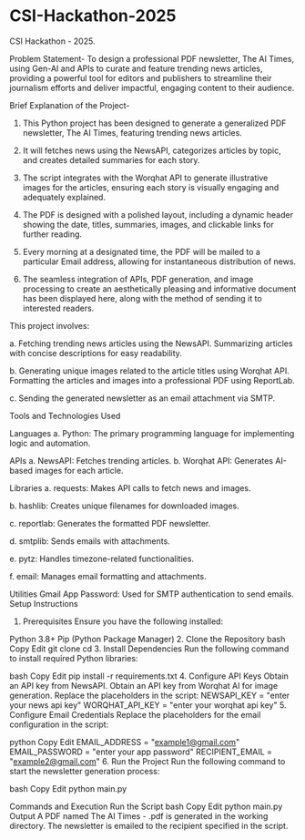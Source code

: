 # CSI-Hackathon-2025
CSI Hackathon - 2025.

Problem Statement-
To design a professional PDF newsletter, The AI Times, using Gen-AI and APIs to curate and feature trending news articles, providing a powerful tool for editors and publishers to streamline their journalism efforts and deliver impactful, engaging content to their audience.

Brief Explanation of the Project-

1. This Python project has been designed to generate a generalized PDF newsletter, The AI Times, featuring trending news articles.

2. It will fetches news using the NewsAPI, categorizes articles by topic, and creates detailed summaries for each story. 

3. The script integrates with the Worqhat API to generate illustrative images for the articles, ensuring each story is visually engaging and adequately explained. 

4. The PDF is designed with a polished layout, including a dynamic header showing the date, titles, summaries, images, and clickable links for further reading.

5. Every morning at a designated time, the PDF will be mailed to a particular Email address, allowing for instantaneous distribution of news. 

6. The seamless integration of APIs, PDF generation, and image processing to create an aesthetically pleasing and informative document has been displayed here, along with the method of sending it to interested readers.

This project involves:

a. Fetching trending news articles using the NewsAPI. Summarizing articles with concise descriptions for easy readability.

b. Generating unique images related to the article titles using Worqhat API. Formatting the articles and images into a professional PDF using ReportLab.

c. Sending the generated newsletter as an email attachment via SMTP.

Tools and Technologies Used

Languages
a. Python: The primary programming language for implementing logic and automation.

APIs
a. NewsAPI: Fetches trending articles.
b. Worqhat API: Generates AI-based images for each article.

Libraries
a. requests: Makes API calls to fetch news and images.

b. hashlib: Creates unique filenames for downloaded images.

c. reportlab: Generates the formatted PDF newsletter.

d. smtplib: Sends emails with attachments.

e. pytz: Handles timezone-related functionalities.

f. email: Manages email formatting and attachments.

Utilities
Gmail App Password: Used for SMTP authentication to send emails.
Setup Instructions
1. Prerequisites
Ensure you have the following installed:

Python 3.8+
Pip (Python Package Manager)
2. Clone the Repository
bash
Copy
Edit
git clone <repository-url>
cd <repository-folder>
3. Install Dependencies
Run the following command to install required Python libraries:

bash
Copy
Edit
pip install -r requirements.txt
4. Configure API Keys
Obtain an API key from NewsAPI.
Obtain an API key from Worqhat AI for image generation.
Replace the placeholders in the script:
NEWSAPI_KEY = "enter your news api key"
WORQHAT_API_KEY = "enter your worqhat api key"
5. Configure Email Credentials
Replace the placeholders for the email configuration in the script:

python
Copy
Edit
EMAIL_ADDRESS = "example1@gmail.com"
EMAIL_PASSWORD = "enter your app password"
RECIPIENT_EMAIL = "example2@gmail.com"
6. Run the Project
Run the following command to start the newsletter generation process:

bash
Copy
Edit
python main.py

Commands and Execution
Run the Script
bash
Copy
Edit
python main.py
Output
A PDF named The AI Times - <timestamp>.pdf is generated in the working directory.
The newsletter is emailed to the recipient specified in the script.
